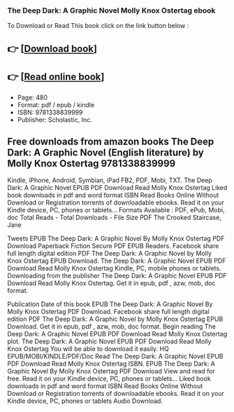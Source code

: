 ### The Deep Dark: A Graphic Novel Molly Knox Ostertag ebook

To Download or Read This book click on the link button below :

## 👉  [**[Download book](http://filesbooks.info/download.php?group=book&from=github.com&id=710287&lnk=1066 "Download book")**]

## 👉  [**[Read online book](http://filesbooks.info/download.php?group=book&from=github.com&id=710287&lnk=1066 "Read online book")**]


* Page: 480
* Format: pdf / epub / kindle
* ISBN: 9781338839999
* Publisher: Scholastic, Inc.



## Free downloads from amazon books The Deep Dark: A Graphic Novel  (English literature) by Molly Knox Ostertag 9781338839999


Kindle, iPhone, Android, Symbian, iPad FB2, PDF, Mobi, TXT. The Deep Dark: A Graphic Novel EPUB PDF Download Read Molly Knox Ostertag Liked book downloads in pdf and word format ISBN Read Books Online Without Download or Registration torrents of downloadable ebooks. Read it on your Kindle device, PC, phones or tablets... Formats Available : PDF, ePub, Mobi, doc Total Reads - Total Downloads - File Size PDF The Crooked Staircase, Jane

Tweets EPUB The Deep Dark: A Graphic Novel By Molly Knox Ostertag PDF Download Paperback Fiction Secure PDF EPUB Readers. Facebook share full length digital edition PDF The Deep Dark: A Graphic Novel by Molly Knox Ostertag EPUB Download. The Deep Dark: A Graphic Novel EPUB PDF Download Read Molly Knox Ostertag Kindle, PC, mobile phones or tablets. Downloading from the publisher The Deep Dark: A Graphic Novel EPUB PDF Download Read Molly Knox Ostertag. Get it in epub, pdf , azw, mob, doc format.

Publication Date of this book EPUB The Deep Dark: A Graphic Novel By Molly Knox Ostertag PDF Download. Facebook share full length digital edition PDF The Deep Dark: A Graphic Novel by Molly Knox Ostertag EPUB Download. Get it in epub, pdf , azw, mob, doc format. Begin reading The Deep Dark: A Graphic Novel EPUB PDF Download Read Molly Knox Ostertag plot. The Deep Dark: A Graphic Novel EPUB PDF Download Read Molly Knox Ostertag You will be able to download it easily. HQ EPUB/MOBI/KINDLE/PDF/Doc Read The Deep Dark: A Graphic Novel EPUB PDF Download Read Molly Knox Ostertag ISBN. EPUB The Deep Dark: A Graphic Novel By Molly Knox Ostertag PDF Download View and read for free. Read it on your Kindle device, PC, phones or tablets... Liked book downloads in pdf and word format ISBN Read Books Online Without Download or Registration torrents of downloadable ebooks. Read it on your Kindle device, PC, phones or tablets Audio Download.





